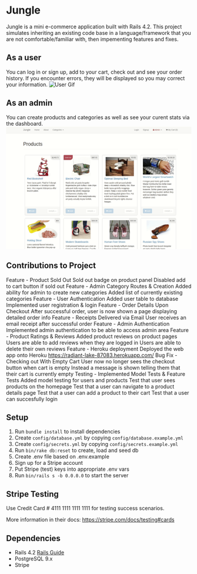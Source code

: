 # Jungle

Jungle is a mini e-commerce application built with Rails 4.2. This project simulates inheriting an existing code base in a language/framework that you are not comfortable/familiar with, then impementing features and fixes.
 
## As a user 
You can log in or sign up, add to your cart, check out and see your order history.
If you encounter errors, they will be displayed so you may correct your information.
![User Gif](https://raw.githubusercontent.com/0lgaP/jungle-rails/master/Readme_assets/jungle-sign-buy.gif)

## As an admin 
You can create products and categories as well as see your curent stats via the dashboard.
![Admin Gif](https://raw.githubusercontent.com/0lgaP/jungle-rails/master/Readme_assets/jungle-admin.gif)

## Contributions to Project
Feature - Product Sold Out
Sold out badge on product panel
Disabled add to cart button if sold out
Feature - Admin Category Routes & Creation
Added ability for admin to create new categories
Added list of currently existing categories
Feature - User Authentication
Added user table to database
Implemented user registration & login
Feature - Order Details Upon Checkout
After successful order, user is now shown a page displaying detailed order info
Feature - Receipts Delivered via Email
User receives an email receipt after successful order
Feature - Admin Authentication
Implemented admin authentication to be able to access admin area
Feature - Product Ratings & Reviews
Added product reviews on product pages
Users are able to add reviews when they are logged in
Users are able to delete their own reviews
Feature - Heroku deployment
Deployed the web app onto Heroku
https://radiant-lake-87083.herokuapp.com/
Bug Fix - Checking out With Empty Cart
User now no longer sees the checkout button when cart is empty
Instead a message is shown telling them that their cart is currently empty
Testing - Implemented Model Tests & Feature Tests
Added model testing for users and products
Test that user sees products on the homepage
Test that a user can navigate to a product details page
Test that a user can add a product to their cart
Test that a user can succesfully login
## Setup

1. Run `bundle install` to install dependencies
2. Create `config/database.yml` by copying `config/database.example.yml`
3. Create `config/secrets.yml` by copying `config/secrets.example.yml`
4. Run `bin/rake db:reset` to create, load and seed db
5. Create .env file based on .env.example
6. Sign up for a Stripe account
7. Put Stripe (test) keys into appropriate .env vars
8. Run `bin/rails s -b 0.0.0.0` to start the server

## Stripe Testing

Use Credit Card # 4111 1111 1111 1111 for testing success scenarios.

More information in their docs: <https://stripe.com/docs/testing#cards>

## Dependencies

* Rails 4.2 [Rails Guide](http://guides.rubyonrails.org/v4.2/)
* PostgreSQL 9.x
* Stripe
